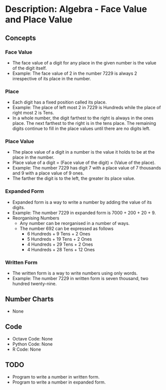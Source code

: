 # Description: Algebra - Face Value and Place Value

## Concepts
### Face Value
* The face value of a digit for any place in the given number is the value of the digit itself.
* Example: The face value of 2 in the number 7229 is always 2 irrespective of its place in the number.

### Place
* Each digit has a fixed position called its place. 
* Example: The place of left most 2 in 7229 is Hundreds while the place of right most 2 is Tens. 
* In a whole number, the digit farthest to the right is always in the ones place. The next farthest to the 
  right is in the tens place. The remaining digits continue to fill in the place values until there are no digits left.

### Place Value
* The place value of a digit in a number is the value it holds to be at the place in the number. 
* Place value of a digit = (Face value of the digit) × (Value of the place).
* Example: The number 7229 has digit 7 with a place value of 7 thousands and 9 with a place value of 9 ones.
* The farther the digit is to the left, the greater its place value.

### Expanded Form 
* Expanded form is a way to write a number by adding the value of its digits. 
* Example: The number 7229 in expanded form is 7000 + 200 + 20 + 9.
* Reorganising Numbers
    - Any number can be reorganised in a number of ways. 
    - The number 692 can be expressed as follows
        - 6 Hundreds + 9 Tens + 2 Ones
        - 5 Hundreds + 19 Tens + 2 Ones
        - 4 Hundreds + 29 Tens + 2 Ones
        - 4 Hundreds + 28 Tens + 12 Ones

### Written Form
* The written form is a way to write numbers using only words. 
* Example: The number 7229 in written form is seven thousand, two hundred twenty-nine. 

## Number Charts
* None

## Code
* Octave Code: None
* Python Code: None
* R Code: None

## TODO
* Program to write a number in written form.
* Program to write a number in expanded form.
